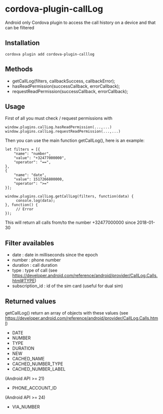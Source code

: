 # cordova-plugin-callLog

Android only
Cordova plugin to access the call history on a device and that can be filtered

## Installation

    cordova plugin add cordova-plugin-calllog

## Methods

- getCallLog(filters, callbackSuccess, callbackError);
- hasReadPermission(successCallback, errorCallback);
- requestReadPermission(successCallback, errorCallback);

## Usage

First of all you must check / request permissions with

    window.plugins.callLog.hasReadPermission(...,...)
    window.plugins.callLog.requestReadPermission(...,...)

Then you can use the main function getCallLog(), here is an example:

    let filters = [{
        "name": "number",
        "value": "+32477000000",
        "operator": "==",
    },
    {
        "name": "date",
        "value": 1517266800000,
        "operator": ">="
    }];

    window.plugins.callLog.getCallLog(filters, function(data) {
         console.log(data);
    }, function() {
         // Error
    });

This will return all calls from/to the number +32477000000 since 2018-01-30

## Filter availables

- date : date in milliseconds since the epoch
- number : phone number
- duration : call duration
- type : type of call (see https://developer.android.com/reference/android/provider/CallLog.Calls.html#TYPE)
- subscription_id : id of the sim card (useful for dual sim)

## Returned values

getCallLog() return an array of objects with these values
(see https://developer.android.com/reference/android/provider/CallLog.Calls.html)

- DATE
- NUMBER
- TYPE
- DURATION
- NEW
- CACHED_NAME
- CACHED_NUMBER_TYPE
- CACHED_NUMBER_LABEL

(Android API >= 21)
- PHONE_ACCOUNT_ID

(Android API >= 24)
- VIA_NUMBER